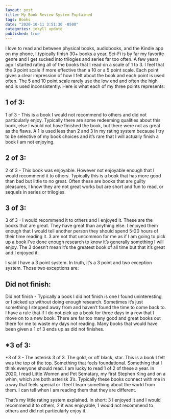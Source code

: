 ```yaml
---
layout: post
title: My Book Review System Explained
tags: Books
date: "2020-10-11 3:51:30 -0500"
categories: jekyll update
published: true
---
```


I love to read and between physical books, audiobooks, and the Kindle app on my phone, I typically finish 30+ books a year. Sci-Fi is by far my favorite genre and I get sucked into trilogies and series far too often. A few years ago I started rating all of the books that I read on a scale of 1 to 3.
I feel that the 3 point scale if more effective than a 10 or a 5 point scale. Each point gives a clear impression of how I felt about the book and each point is used often. The 5 and 10 point scale rarely use the low end and often the high end is used inconsistently. Here is what each of my three points represents:

## 1 of 3:

1 of 3 - This is a book I would not recommend to others and did not particularly enjoy. Typically there are some redeeming qualities about this book, else I would not have finished the book, but there were not as great as the flaws. A 1 is used less than 2 and 3 in my rating system because I try to be selective of my book choices and it’s rare that I will actually finish a book I am not enjoying.

## 2 of 3:

2 of 3 - This book was enjoyable. However not enjoyable enough that I would recommend it to others. Typically this is a book that has more good than bad but little to no great. Often these are books that are guilty pleasures, I know they are not great works but are short and fun to read, or sequels in series or trilogies.

## 3 of 3:

3 of 3 - I would recommend it to others and I enjoyed it. These are the books that are great. They have great than anything else. I enjoyed them enough that I would tell another person they should spend 5-20 hours of their time reading it. 3 are not that uncommon for me as if I am going to pick up a book I’ve done enough research to know it’s generally something I will enjoy. The 3 doesn’t mean it’s the greatest book of all time but that it’s great and I enjoyed it.

I said I have a 3 point system. In truth, it’s a 3 point and two exception system. Those two exceptions are:

## Did not finish:

Did not finish - Typically a book I did not finish is one I found uninteresting or I picked up without doing enough research. Sometimes it’s just something I stepped away from and haven’t found the time to come back to. I have a rule that if I do not pick up a book for three days in a row that I move on to a new book. There are far too many good and great books out there for me to waste my days not reading. Many books that would have been given a 1 of 3 ends up as did not finishes.

## \*3 of 3:

\*3 of 3 - The asterisk 3 of 3. The gold, or off black, star. This is a book I felt was the top of the top. Something that feels foundational. Something that I think everyone should read. I am lucky to read 1 of 2 of these a year. In 2020, I read Little Women and Pet Sematary, my first Stephen King and on a whim, which are both asterisk 3’s. Typically these books connect with me in a way that feels special or I feel I learn something about the world from them. I can tell when I am reading them that they are different.

That’s my little rating system explained. In short: 3 I enjoyed it and I would recommend it to others, 2 it was enjoyable, 1 would not recommend to others and did not particularly enjoy it.
